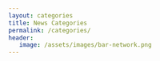 ```yaml
---
layout: categories
title: News Categories
permalink: /categories/
header:
   image: /assets/images/bar-network.png
---
```

